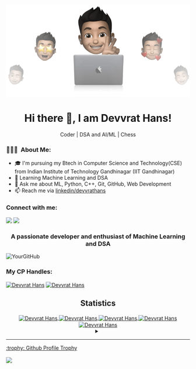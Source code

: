 <p id="top" align="center">
  <img src="https://github.com/devvrat-hans/devvrat-hans/raw/main/devvrat-hans_cover.png">
</p>

<h1 align="center">Hi there 👋, I am Devvrat Hans!</h1>

<p align="center">
  Coder | DSA and AI/ML | Chess 
</p>

<h3> 👨🏻‍💻 &nbsp;About Me: </h3>


- 🎓 I'm pursuing my Btech in Computer Science and Technology(CSE) from Indian Institute of Technology Gandhinagar (IIT Gandhinagar)
- 🌱 Learning Machine Learning and DSA
- 💬 Ask me about ML, Python, C++, Git, GitHub, Web Development
- 📫 Reach me via [linkedin/devvrathans](https://www.linkedin.com/in/devvrathans)

<h3 align="left">Connect with me:</h3>
<p align="left">
  <a href="https://www.linkedin.com/in/devvrathans/"><img src="https://img.shields.io/badge/LinkedIn-%230077B5.svg?&style=flat-square&logo=linkedin&logoColor=white"></a>
  <a href="https://github.com/devvrat-hans"><img src="https://img.shields.io/badge/Github-%230A0A0A.svg?&style=flat-square&logo=Github&logoColor=white"></a>
</p>

<h3 align="center">A passionate developer and enthusiast of Machine Learning and DSA</h3>

<p align="left"> <img src="https://komarev.com/ghpvc/?username=YourGitHub&label=Profile%20views&color=0e75b6&style=flat" alt="YourGitHub" /> </p>

<h3 align="left">My CP Handles:</h3>
<p align="left">
  <a href="https://codeforces.com/profile/droll" target="blank"><img align="center" src="https://raw.githubusercontent.com/rahuldkjain/github-profile-readme-generator/master/src/images/icons/Social/codeforces.svg" alt="Devvrat Hans" height="30" width="40" /></a>
    <a href="https://www.leetcode.com/droll" target="blank"><img align="center" src="https://raw.githubusercontent.com/rahuldkjain/github-profile-readme-generator/master/src/images/icons/Social/leet-code.svg" alt="Devvrat Hans" height="30" width="40" /></a>

</p>



<h2 align="center">Statistics</h2>
<div align="center">
<a href="https://github.com/devvrat-hans">
  
<img align="center" src="http://github-profile-summary-cards.vercel.app/api/cards/stats?username=devvrat-hans&theme=2077" height="180em" alt="Devvrat Hans" />
<img align="center" src="http://github-profile-summary-cards.vercel.app/api/cards/most-commit-language?username=devvrat-hans&theme=2077" height="180em" alt="Devvrat Hans" />
<img align="center" src="http://github-profile-summary-cards.vercel.app/api/cards/repos-per-language?username=devvrat-hans&theme=2077" height="180em" alt="Devvrat Hans" />
<img align="center" src="http://github-profile-summary-cards.vercel.app/api/cards/productive-time?username=devvrat-hans&theme=2077" height="180em" alt="Devvrat Hans" />
<img align="center" src="http://github-profile-summary-cards.vercel.app/api/cards/profile-details?username=devvrat-hans&theme=2077" height="180em" alt="Devvrat Hans" />
</div>

<details> <summary align="center"> </samp></summary><b>Note:</b> Most Used languages is only a metric of the languages my public code consists of and doesn't reflect experience or skill level.</details>

---

<summary>:trophy: Github Profile Trophy</summary>
  <br/>
  <img src="https://github-profile-trophy.vercel.app/?username=devvrat-hans&theme=monokai&row=1&no-frame=true&no-bg=true/">


<!--<h3>My Projects:</h3>
<table>
  <thead align="center">
    <tr>
      <td><b>🎁 Projects</b></td>
      <td><b>⭐ Stars</b></td>
      <td><b>📚 Forks</b></td>
    </tr>
  </thead>
  <tbody>
    <tr>
      <td><a href="https://github.com/YourGitHub/YourProject1"><b>YourProject1</b></a></td>
      <td>⭐ [Stars]</td>
      <td>📚 [Forks]</td>
    </tr>

  </tbody>
</table>

<h3> 🛠 &nbsp;Tech Stack</h3>
<p align="left">
  ![Language 1](https://img.shields.io/badge/-Language1-000000?style=for-the-badge&logo=Language1)
  ![Language 2](https://img.shields.io/badge/-Language2-000000?style=for-the-badge&logo=Language2)
  ![Language 3](https://img.shields.io/badge/-Language3-000000?style=for-the-badge&logo=Language3)
</p>
-->

